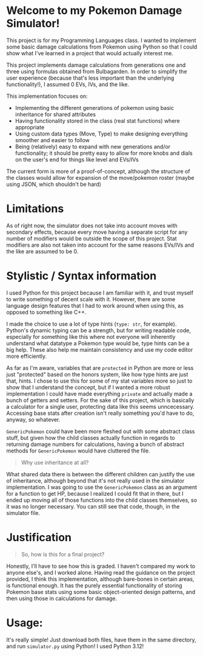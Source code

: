# Welcome to my Pokemon Damage Simulator!

This project is for my Programming Languages class. I wanted to implement some basic damage calculations from Pokemon using Python so that I could show what I've learned in a project that would actually interest me. 

This project implements damage calculations from generations one and three using formulas obtained from Bulbagarden. In order to simplify the user experience (because that's less important than the underlying functionality!), I assumed 0 EVs, IVs, and the like. 

This implementation focuses on: 
- Implementing the different generations of pokemon using basic inheritance for shared attributes
- Having functionality stored in the class (real stat functions) where appropriate
- Using custom data types (Move, Type) to make designing everything smoother and easier to follow
- Being (relatively) easy to expand with new generations and/or functionality; it should be pretty easy to allow for more knobs and dials on the user's end for things like level and EVs/IVs

The current form is more of a proof-of-concept, although the structure of the classes would allow for expansion of the move/pokemon roster (maybe using JSON, which shouldn't be hard)

# Limitations

As of right now, the simulator does not take into account moves with secondary effects, because every move having a separate script for any number of modifiers would be outside the scope of this project. Stat modifiers are also not taken into account for the same reasons EVs/IVs and the like are assumed to be 0.

# Stylistic / Syntax information

I used Python for this project because I am familiar with it, and trust myself to write something of decent scale with it. However, there are some language design features that I had to work around when using this, as opposed to something like C++. 

I made the choice to use a lot of type hints (`type: str`, for example). Python's dynamic typing can be a strength, but for writing readable code, especially for something like this where not everyone will inherently understand what datatype a Pokemon type would be, type hints can be a big help. These also help me maintain consistency and use my code editor more efficiently. 

As far as I'm aware, variables that are `protected` in Python are more or less just "protected" based on the honors system, like how type hints are just that, hints. I chose to use this for some of my stat variables more so just to show that I understand the concept, but if I wanted a more robust implementation I could have made everything `private` and actually made a bunch of getters and setters. For the sake of this project, which is basically a calculator for a single user, protecting data like this seems unncecessary. Accessing base stats after creation isn't really something you'd have to do, anyway, so whatever. 

`GenericPokemon` could have been more fleshed out with some abstract class stuff, but given how the child classes actually function in regards to returning damage numbers for calculations, having a bunch of abstract methods for `GenericPokemon` would have cluttered the file.

> Why use inheritance at all?

What shared data there is between the different children can justify the use of inheritance, although beyond that it's not really used in the simulator implementation. I was going to use the `GenericPokemon` class as an argument for a function to get HP, because I realized I could fit that in there, but I ended up moving all of those functions into the child classes themselves, so it was no longer necessary. You can still see that code, though, in the simulator file.

# Justification

> So, how is this for a final project?

Honestly, I'll have to see how this is graded. I haven't compared my work to anyone else's, and I worked alone. Having read the guidance on the project provided, I think this implementation, although bare-bones in certain areas, is functional enough. It has the purely essential functionality of storing Pokemon base stats using some basic object-oriented design patterns, and then using those in calculations for damage.

# Usage:

It's really simple! Just download both files, have them in the same directory, and run `simulator.py` using Python! I used Python 3.12!
